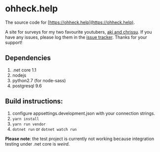 # ohheck.help
The source code for [https://ohheck.help](https://ohheck.help).

A site for surveys for my two favourite youtubers, [aki and chrissu](https://youtube.com/c/OhHeck). If you have any issues, please log them in the [issue tracker](https://github.com/myopicmage/ohheck.help/issues). Thanks for your support!

## Dependencies
1) .net core 1.1
2) nodejs 
3) python2.7 (for node-sass)
4) postgresql 9.6

## Build instructions:

1) configure appsettings.development.json with your connection strings. 
2) `yarn install`
3) `yarn run vendor`
4) `dotnet run` or `dotnet watch run`

**Please note**: the test project is currently not working because integration testing under .net core is *weird*.
